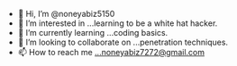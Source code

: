 - 👋 Hi, I’m @noneyabiz5150
- 👀 I’m interested in ...learning to be a white hat hacker.    
- 🌱 I’m currently learning ...coding basics.
- 💞️ I’m looking to collaborate on ...penetration techniques.
- 📫 How to reach me ...noneyabiz7272@gmail.com

<!---
noneyabiz5150/noneyabiz5150 is a ✨ special ✨ repository because its `README.md` (this file) appears on your GitHub profile.
You can click the Preview link to take a look at your changes.
--->
